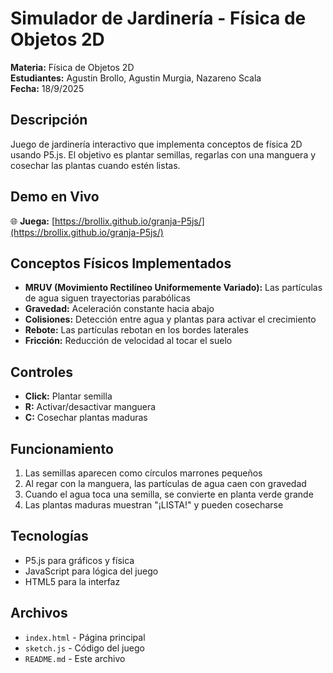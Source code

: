 # Simulador de Jardinería - Física de Objetos 2D

**Materia:** Física de Objetos 2D  
**Estudiantes:** Agustin Brollo, Agustin Murgia, Nazareno Scala  
**Fecha:** 18/9/2025

## Descripción

Juego de jardinería interactivo que implementa conceptos de física 2D usando P5.js. El objetivo es plantar semillas, regarlas con una manguera y cosechar las plantas cuando estén listas.

## Demo en Vivo

🌐 **Juega:** [https://brollix.github.io/granja-P5js/](https://brollix.github.io/granja-P5js/)

## Conceptos Físicos Implementados

- **MRUV (Movimiento Rectilíneo Uniformemente Variado):** Las partículas de agua siguen trayectorias parabólicas
- **Gravedad:** Aceleración constante hacia abajo
- **Colisiones:** Detección entre agua y plantas para activar el crecimiento
- **Rebote:** Las partículas rebotan en los bordes laterales
- **Fricción:** Reducción de velocidad al tocar el suelo

## Controles

- **Click:** Plantar semilla
- **R:** Activar/desactivar manguera
- **C:** Cosechar plantas maduras

## Funcionamiento

1. Las semillas aparecen como círculos marrones pequeños
2. Al regar con la manguera, las partículas de agua caen con gravedad
3. Cuando el agua toca una semilla, se convierte en planta verde grande
4. Las plantas maduras muestran "¡LISTA!" y pueden cosecharse

## Tecnologías

- P5.js para gráficos y física
- JavaScript para lógica del juego
- HTML5 para la interfaz

## Archivos

- `index.html` - Página principal
- `sketch.js` - Código del juego
- `README.md` - Este archivo
